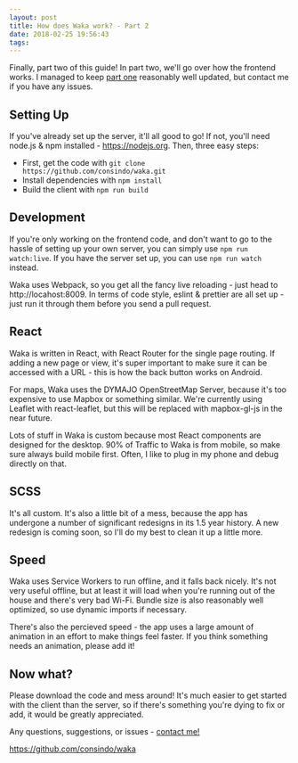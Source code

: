 ```yaml
---
layout: post
title: How does Waka work? - Part 2
date: 2018-02-25 19:56:43
tags:
---
```


Finally, part two of this guide! In part two, we'll go over how the frontend works. I managed to keep [part one](/2017/10/08/transit-part1/) reasonably well updated, but contact me if you have any issues.

## Setting Up
If you've already set up the server, it'll all good to go! If not, you'll need node.js & npm installed - https://nodejs.org. Then, three easy steps:

- First, get the code with `git clone https://github.com/consindo/waka.git`
- Install dependencies with `npm install`  
- Build the client with  `npm run build` 

## Development
If you're only working on the frontend code, and don't want to go to the hassle of setting up your own server, you can simply use `npm run watch:live`. If you have the server set up, you can use `npm run watch` instead.

Waka uses Webpack, so you get all the fancy live reloading - just head to http://locahost:8009. In terms of code style, eslint & prettier are all set up - just run it through them before you send a pull request.

## React
Waka is written in React, with React Router for the single page routing. If adding a new page or view, it's super important to make sure it can be accessed with a URL - this is how the back button works on Android.

For maps, Waka uses the DYMAJO OpenStreetMap Server, because it's too expensive to use Mapbox or something similar. We're currently using Leaflet with react-leaflet, but this will be replaced with mapbox-gl-js in the near future.

Lots of stuff in Waka is custom because most React components are designed for the desktop. 90% of Traffic to Waka is from mobile, so make sure always build mobile first. Often, I like to plug in my phone and debug directly on that.

## SCSS
It's all custom. It's also a little bit of a mess, because the app has undergone a number of significant redesigns in its 1.5 year history. A new redesign is coming soon, so I'll do my best to clean it up a little more.

## Speed
Waka uses Service Workers to run offline, and it falls back nicely. It's not very useful offline, but at least it will load when you're running out of the house and there's very bad Wi-Fi. Bundle size is also reasonably well optimized, so use dynamic imports if necessary.

There's also the percieved speed - the app uses a large amount of animation in an effort to make things feel faster. If you think something needs an animation, please add it!

## Now what?
Please download the code and mess around! It's much easier to get started with the client than the server, so if there's something you're dying to fix or add, it would be greatly appreciated.

Any questions, suggestions, or issues - [contact me!](http://localhost:4000/me/)

https://github.com/consindo/waka